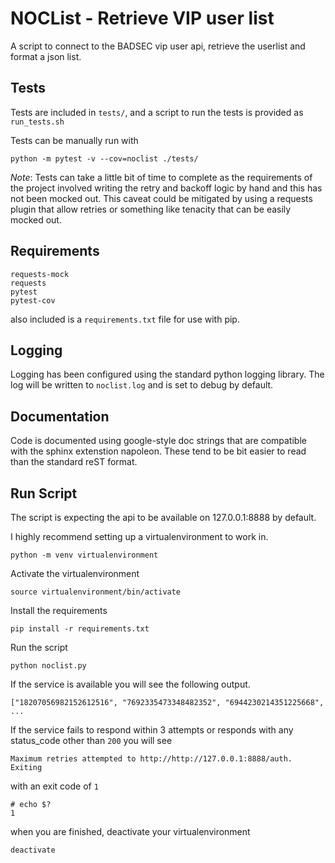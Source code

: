 NOCList - Retrieve VIP user list
===========
A script to connect to the BADSEC vip user api, retrieve the userlist and format a json list.

## Tests
Tests are included in `tests/`, and a script to run the tests is provided as `run_tests.sh`

Tests can be manually run with

    python -m pytest -v --cov=noclist ./tests/

_Note_: Tests can take a little bit of time to complete as the requirements of the project involved 
writing the retry and backoff logic by hand and this has not been mocked out. This caveat could be mitigated
by using a requests plugin that allow retries or something like tenacity that can be easily mocked out.

## Requirements
    requests-mock
    requests
    pytest
    pytest-cov

also included is a `requirements.txt` file for use with pip.

## Logging
Logging has been configured using the standard python logging library. The log will be written to `noclist.log`
and is set to debug by default.


## Documentation
Code is documented using google-style doc strings that are compatible with the sphinx extenstion napoleon.
These tend to be  bit easier to read than the standard reST format.

## Run Script
The script is expecting the api to be available on 127.0.0.1:8888 by default.

I highly recommend setting up a virtualenvironment to work in.

    python -m venv virtualenvironment

Activate the virtualenvironment

    source virtualenvironment/bin/activate

Install the requirements

    pip install -r requirements.txt

Run the script

    python noclist.py

If the service is available you will see the following output.

    ["18207056982152612516", "7692335473348482352", "6944230214351225668", ...

If the service fails to respond within 3 attempts or responds with any status_code other than `200` you
will see

    Maximum retries attempted to http://http://127.0.0.1:8888/auth. Exiting

with an exit code of `1`

    # echo $?
    1

when you are finished, deactivate your virtualenvironment

    deactivate

